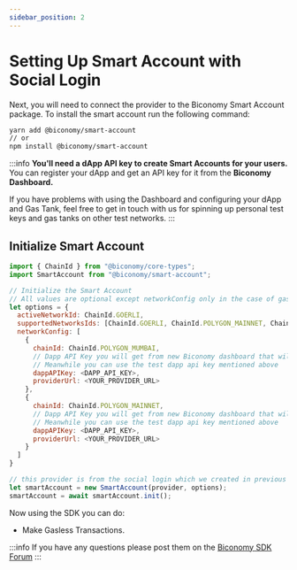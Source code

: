 ```yaml
---
sidebar_position: 2
---
```


# Setting Up Smart Account with Social Login

Next, you will need to connect the provider to the Biconomy Smart Account package. To install the smart account run the following command:

```bash
yarn add @biconomy/smart-account
// or
npm install @biconomy/smart-account
```

:::info
**You'll need a dApp API key to create Smart Accounts for your users.**
You can register your dApp and get an API key for it from the **Biconomy Dashboard.**

If you have problems with using the Dashboard and configuring your dApp and Gas Tank, feel free to get in touch with us for spinning up personal test keys and gas tanks on other test networks.
:::

## Initialize Smart Account

```js
import { ChainId } from "@biconomy/core-types";
import SmartAccount from "@biconomy/smart-account";

// Initialize the Smart Account
// All values are optional except networkConfig only in the case of gasless dappAPIKey is required
let options = {
  activeNetworkId: ChainId.GOERLI,
  supportedNetworksIds: [ChainId.GOERLI, ChainId.POLYGON_MAINNET, ChainId.POLYGON_MUMBAI],
  networkConfig: [
    {
      chainId: ChainId.POLYGON_MUMBAI,
      // Dapp API Key you will get from new Biconomy dashboard that will be live soon
      // Meanwhile you can use the test dapp api key mentioned above
      dappAPIKey: <DAPP_API_KEY>,
      providerUrl: <YOUR_PROVIDER_URL>
    },
    {
      chainId: ChainId.POLYGON_MAINNET,
      // Dapp API Key you will get from new Biconomy dashboard that will be live soon
      // Meanwhile you can use the test dapp api key mentioned above
      dappAPIKey: <DAPP_API_KEY>,
      providerUrl: <YOUR_PROVIDER_URL>
    }
  ]
} 

// this provider is from the social login which we created in previous setup
let smartAccount = new SmartAccount(provider, options);
smartAccount = await smartAccount.init();
```

Now using the SDK you can do:

- Make Gasless Transactions.

:::info
If you have any questions please post them on the [Biconomy SDK Forum](https://forum.biconomy.io/)
:::
